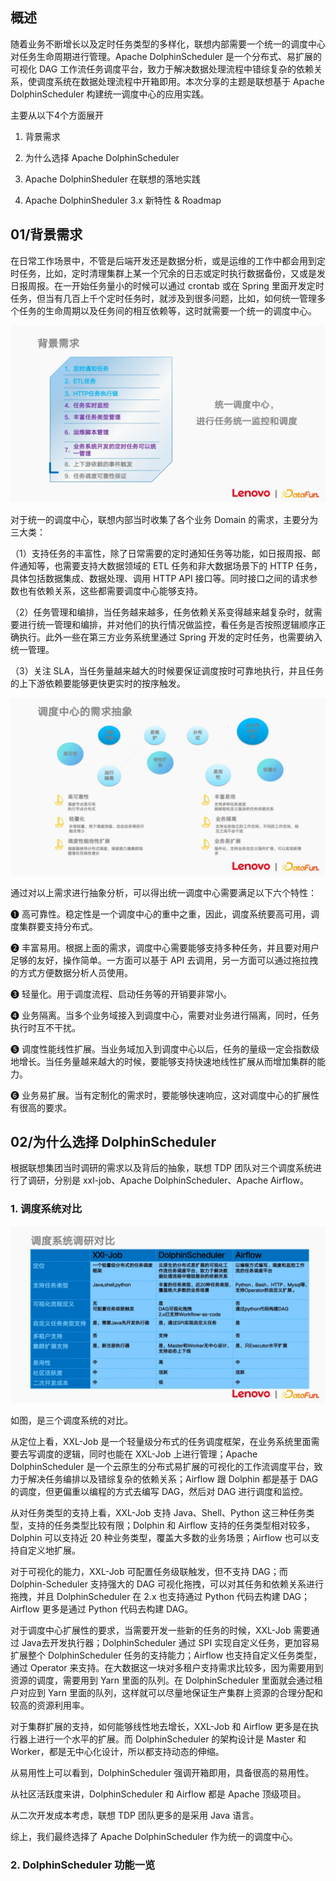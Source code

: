 ## 概述
随着业务不断增长以及定时任务类型的多样化，联想内部需要一个统一的调度中心对任务生命周期进行管理。Apache DolphinScheduler 是一个分布式、易扩展的可视化 DAG 工作流任务调度平台，致力于解决数据处理流程中错综复杂的依赖关系，使调度系统在数据处理流程中开箱即用。本次分享的主题是联想基于 Apache DolphinScheduler 构建统一调度中心的应用实践。

主要从以下4个方面展开
1. 背景需求

2. 为什么选择 Apache DolphinScheduler

3. Apache DolphinSheduler 在联想的落地实践

4. Apache DolphinSheduler 3.x 新特性 & Roadmap

## 01/背景需求
在日常工作场景中，不管是后端开发还是数据分析，或是运维的工作中都会用到定时任务，比如，定时清理集群上某一个冗余的日志或定时执行数据备份，又或是发日报周报。在一开始任务量小的时候可以通过 crontab 或在 Spring 里面开发定时任务，但当有几百上千个定时任务时，就涉及到很多问题，比如，如何统一管理多个任务的生命周期以及任务间的相互依赖等，这时就需要一个统一的调度中心。

![lenovo-dolphin-background.png](..%2Fdatalake%2Fimg%2Flenovo-dolphin%2Flenovo-dolphin-background.png)

对于统一的调度中心，联想内部当时收集了各个业务 Domain 的需求，主要分为三大类：

（1）支持任务的丰富性，除了日常需要的定时通知任务等功能，如日报周报、邮件通知等，也需要支持大数据领域的 ETL 任务和非大数据场景下的 HTTP 任务，具体包括数据集成、数据处理、调用 HTTP API 接口等。同时接口之间的请求参数也有依赖关系，这些都需要调度中心能够支持。

（2）任务管理和编排，当任务越来越多，任务依赖关系变得越来越复杂时，就需要进行统一管理和编排，并对他们的执行情况做监控，看任务是否按照逻辑顺序正确执行。此外一些在第三方业务系统里通过 Spring 开发的定时任务，也需要纳入统一管理。

（3）关注 SLA，当任务量越来越大的时候要保证调度按时可靠地执行，并且任务的上下游依赖要能够更快更实时的按序触发。

![requirement.png](..%2Fdatalake%2Fimg%2Flenovo-dolphin%2Frequirement.png)

通过对以上需求进行抽象分析，可以得出统一调度中心需要满足以下六个特性：

➊ 高可靠性。稳定性是一个调度中心的重中之重，因此，调度系统要高可用，调度集群要支持分布式。

➋ 丰富易用。根据上面的需求，调度中心需要能够支持多种任务，并且要对用户足够的友好，操作简单。一方面可以基于 API 去调用，另一方面可以通过拖拉拽的方式方便数据分析人员使用。

➌ 轻量化。用于调度流程、启动任务等的开销要非常小。

➍ 业务隔离。当多个业务域接入到调度中心，需要对业务进行隔离，同时，任务执行时互不干扰。

➎ 调度性能线性扩展。当业务域加入到调度中心以后，任务的量级一定会指数级地增长。当任务量越来越大的时候，要能够支持快速地线性扩展从而增加集群的能力。

➏ 业务易扩展。当有定制化的需求时，要能够快速响应，这对调度中心的扩展性有很高的要求。

## 02/为什么选择 DolphinScheduler
根据联想集团当时调研的需求以及背后的抽象，联想 TDP 团队对三个调度系统进行了调研，分别是 xxl-job、Apache DolphinScheduler、Apache Airflow。

### 1. 调度系统对比
![schedule-sys-compare.png](..%2Fdatalake%2Fimg%2Flenovo-dolphin%2Fschedule-sys-compare.png)

如图，是三个调度系统的对比。

从定位上看，XXL-Job 是一个轻量级分布式的任务调度框架，在业务系统里面需要去写调度的逻辑，同时也能在 XXL-Job 上进行管理；Apache DolphinScheduler 是一个云原生的分布式易扩展的可视化的工作流调度平台，致力于解决任务编排以及错综复杂的依赖关系；Airflow 跟 Dolphin 都是基于 DAG 的调度，但更偏重以编程的方式去编写 DAG，然后对 DAG 进行调度和监控。

从对任务类型的支持上看，XXL-Job 支持 Java、Shell、Python 这三种任务类型，支持的任务类型比较有限；Dolphin 和 Airflow 支持的任务类型相对较多，Dolphin 可以支持近 20 种业务类型，覆盖大多数的业务场景；Airflow 也可以支持自定义地扩展。

对于可视化的能力，XXL-Job 可配置任务级联触发，但不支持 DAG；而 Dolphin-Scheduler 支持强大的 DAG 可视化拖拽，可以对其任务和依赖关系进行拖拽，并且 DolphinScheduler 在 2.x 也支持通过 Python 代码去构建 DAG；Airflow 更多是通过 Python 代码去构建 DAG。

对于调度中心扩展性的要求，当需要开发一些新的任务的时候，XXL-Job 需要通过 Java去开发执行器；DolphinScheduler 通过 SPI 实现自定义任务，更加容易扩展整个 DolphinScheduler 任务的支持能力；Airflow 也支持自定义任务类型，通过 Operator 来支持。在大数据这一块对多租户支持需求比较多，因为需要用到资源的调度，需要用到 Yarn 里面的队列。在 DolphinScheduler 里面就会通过租户对应到 Yarn 里面的队列，这样就可以尽量地保证生产集群上资源的合理分配和较高的资源利用率。

对于集群扩展的支持，如何能够线性地去增长，XXL-Job 和 Airflow 更多是在执行器上进行一个水平的扩展。而 DolphinScheduler 的架构设计是 Master 和 Worker，都是无中心化设计，所以都支持动态的伸缩。

从易用性上可以看到，DolphinScheduler 强调开箱即用，具备很高的易用性。

从社区活跃度来讲，DolphinScheduler 和 Airflow 都是 Apache 顶级项目。

从二次开发成本考虑，联想 TDP 团队更多的是采用 Java 语言。

综上，我们最终选择了 Apache DolphinScheduler 作为统一的调度中心。


### 2. DolphinScheduler 功能一览



